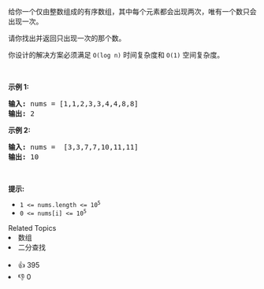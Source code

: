 <p>给你一个仅由整数组成的有序数组，其中每个元素都会出现两次，唯有一个数只会出现一次。</p>

<p>请你找出并返回只出现一次的那个数。</p>

<p>你设计的解决方案必须满足 <code>O(log n)</code> 时间复杂度和 <code>O(1)</code> 空间复杂度。</p>

<p>&nbsp;</p>

<p><strong>示例 1:</strong></p>

<pre>
<strong>输入:</strong> nums = [1,1,2,3,3,4,4,8,8]
<strong>输出:</strong> 2
</pre>

<p><strong>示例 2:</strong></p>

<pre>
<strong>输入:</strong> nums =  [3,3,7,7,10,11,11]
<strong>输出:</strong> 10
</pre>

<p>&nbsp;</p>

<p><meta charset="UTF-8" /></p>

<p><strong>提示:</strong></p>

<ul>
	<li><code>1 &lt;= nums.length &lt;= 10<sup>5</sup></code></li>
	<li><code>0 &lt;= nums[i]&nbsp;&lt;= 10<sup>5</sup></code></li>
</ul>
<div><div>Related Topics</div><div><li>数组</li><li>二分查找</li></div></div><br><div><li>👍 395</li><li>👎 0</li></div>